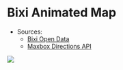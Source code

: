 # Bixi Animated Map

* Sources:
    * [Bixi Open Data](https://www.bixi.com/en/page-27)
    * [Maxbox Directions API](https://docs.mapbox.com/help/glossary/directions-api/)

![](assets/img/bixi.gif)
